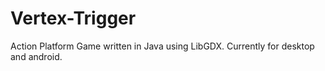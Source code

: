 # Vertex-Trigger
Action Platform Game written in Java using LibGDX. Currently for desktop and android.
